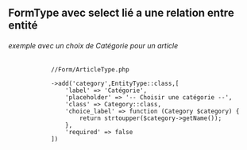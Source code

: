 ## FormType avec select lié a une relation entre entité

###### exemple avec un choix de Catégorie pour un article
```
            //Form/ArticleType.php

            ->add('category',EntityType::class,[
                'label' => 'Catégorie',
                'placeholder' => '-- Choisir une catégorie --',
                'class' => Category::class,
                'choice_label' => function (Category $category) {
                    return strtoupper($category->getName());
                },
                'required' => false
            ])
```
